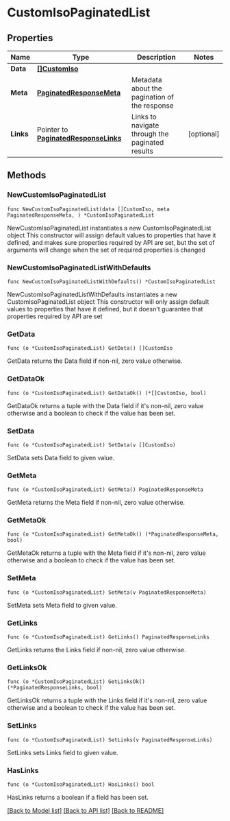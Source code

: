 # CustomIsoPaginatedList

## Properties

Name | Type | Description | Notes
------------ | ------------- | ------------- | -------------
**Data** | [**[]CustomIso**](CustomIso.md) |  | 
**Meta** | [**PaginatedResponseMeta**](PaginatedResponseMeta.md) | Metadata about the pagination of the response | 
**Links** | Pointer to [**PaginatedResponseLinks**](PaginatedResponseLinks.md) | Links to navigate through the paginated results | [optional] 

## Methods

### NewCustomIsoPaginatedList

`func NewCustomIsoPaginatedList(data []CustomIso, meta PaginatedResponseMeta, ) *CustomIsoPaginatedList`

NewCustomIsoPaginatedList instantiates a new CustomIsoPaginatedList object
This constructor will assign default values to properties that have it defined,
and makes sure properties required by API are set, but the set of arguments
will change when the set of required properties is changed

### NewCustomIsoPaginatedListWithDefaults

`func NewCustomIsoPaginatedListWithDefaults() *CustomIsoPaginatedList`

NewCustomIsoPaginatedListWithDefaults instantiates a new CustomIsoPaginatedList object
This constructor will only assign default values to properties that have it defined,
but it doesn't guarantee that properties required by API are set

### GetData

`func (o *CustomIsoPaginatedList) GetData() []CustomIso`

GetData returns the Data field if non-nil, zero value otherwise.

### GetDataOk

`func (o *CustomIsoPaginatedList) GetDataOk() (*[]CustomIso, bool)`

GetDataOk returns a tuple with the Data field if it's non-nil, zero value otherwise
and a boolean to check if the value has been set.

### SetData

`func (o *CustomIsoPaginatedList) SetData(v []CustomIso)`

SetData sets Data field to given value.


### GetMeta

`func (o *CustomIsoPaginatedList) GetMeta() PaginatedResponseMeta`

GetMeta returns the Meta field if non-nil, zero value otherwise.

### GetMetaOk

`func (o *CustomIsoPaginatedList) GetMetaOk() (*PaginatedResponseMeta, bool)`

GetMetaOk returns a tuple with the Meta field if it's non-nil, zero value otherwise
and a boolean to check if the value has been set.

### SetMeta

`func (o *CustomIsoPaginatedList) SetMeta(v PaginatedResponseMeta)`

SetMeta sets Meta field to given value.


### GetLinks

`func (o *CustomIsoPaginatedList) GetLinks() PaginatedResponseLinks`

GetLinks returns the Links field if non-nil, zero value otherwise.

### GetLinksOk

`func (o *CustomIsoPaginatedList) GetLinksOk() (*PaginatedResponseLinks, bool)`

GetLinksOk returns a tuple with the Links field if it's non-nil, zero value otherwise
and a boolean to check if the value has been set.

### SetLinks

`func (o *CustomIsoPaginatedList) SetLinks(v PaginatedResponseLinks)`

SetLinks sets Links field to given value.

### HasLinks

`func (o *CustomIsoPaginatedList) HasLinks() bool`

HasLinks returns a boolean if a field has been set.


[[Back to Model list]](../README.md#documentation-for-models) [[Back to API list]](../README.md#documentation-for-api-endpoints) [[Back to README]](../README.md)


